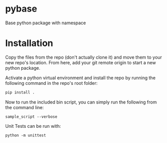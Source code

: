 pybase
======

Base python package with namespace

# Installation

Copy the files from the repo (don't actually clone it) and move them to your new
repo's location.  From here, add your git remote origin to start a new python
package.

Activate a python virtual environment and install the repo by running the
following command in the repo's root folder:

```python
pip install .
```

Now to run the included bin script, you can simply run the following from the
command line:

```
sample_script --verbose
```

Unit Tests can be run with:
```
python -m unittest
```
